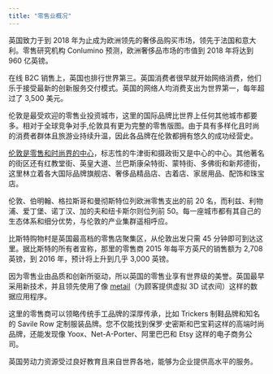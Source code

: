 ```yaml
---
title: "零售业概况"
---
```

 
英国致力于到 2018 年为止成为欧洲领先的奢侈品购买市场，领先于法国和意大利。零售研究机构 Conlumino 预测，欧洲奢侈品市场的市值到 2018 年将达到 960 亿英镑。  

在线 B2C 销售上，英国也排行世界第三。英国消费者很早就开始网络消费，他们乐于接受最新的创新服务交付模式。英国的网络人均消费支出为世界第一，每年超过了 3,500 美元。

伦敦是最受欢迎的零售业投资城市，这里的国际品牌比世界上任何其他城市都要多。相对于全球竞争对手,伦敦具有更为完整的零售版图。由于具有多样化且时尚的消费者群体且旅游业持续升温，因此各品牌在伦敦都拥有悠久的成功经营史。

[伦敦是零售和时尚界的中心](http://www.jll.com/services/industries/retail/destination-retail)，标志性的牛津街和摄政街又是中心的中心。其他著名的街区还有红教堂街、英皇大道、兰巴斯康朵特街、蒙特街、多佛街和新邦德街，这里林立着各大国际品牌旗舰店、奢侈品精品店、古着店、家居用品、配饰和珠宝店。

伦敦、伯明翰、格拉斯哥和曼彻斯特位列欧洲零售支出的前 20 名，而利兹、利物浦、爱丁堡、诺丁汉、加的夫和纽卡斯尔则位列前 50。每一座城市都有其自己的生态体系和细分优势，与伦敦的产业集群遥相呼应。

比斯特购物村是英国最高档的零售店聚集区，从伦敦出发只需 45 分钟即可到达这里。据比斯特的所有者宣称，那里的零售商 2015 年每平方英尺的销售额为 2,708 英镑，到 2016 年，预计将上升到几乎 3,000 英镑。
 
因为零售业由品质和创新所驱动，所以英国的零售业享有世界级的美誉。英国最早采用新技术，并且领先使用了像 [metail](http://www.metail.com/)（为顾客提供虚拟 3D 试衣间）这样的数据应用程序。
 
这里的零售商可以领略传统手工品牌的深厚传承，比如 Trickers 制鞋品牌和知名的 Savile Row 定制服装品牌。您不仅能找到保罗·史密斯和巴宝莉这样的高端时尚品牌，还能发现像 Yoox、Net-A-Porter、阿里巴巴和 Etsy 这样的电子商务公司。

英国劳动力资源受过良好教育且来自世界各地，能够为企业提供高水平的服务。 
